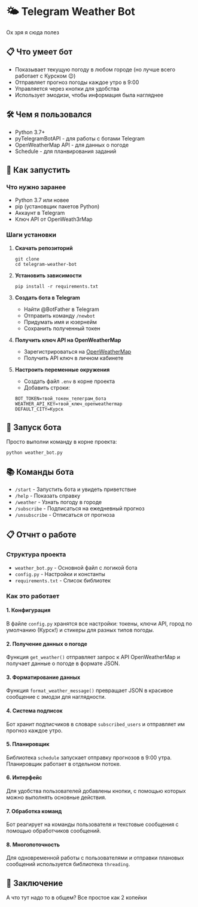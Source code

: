 # 🌤 Telegram Weather Bot

Ох зря я сюда полез

## 📋 Что умеет бот

- Показывает текущую погоду в любом городе (но лучше всего работает с Курском 😉)
- Отправляет прогноз погоды каждое утро в 9:00
- Управляется через кнопки для удобства
- Использует эмодизи, чтобы информация была нагляднее

## 🛠️ Чем я пользовался

- Python 3.7+
- pyTelegramBotAPI - для работы с ботами Telegram
- OpenWeatherMap API - для данных о погоде
- Schedule - для планвирования заданий

## 🔧 Как запустить

### Что нужно заранее

- Python 3.7 или новее
- pip (установщик пакетов Python)
- Аккаунт в Telegram
- Ключ API от OpenWeath3rMap

### Шаги установки

1. **Скачать репозиторий**
   ```
   git clone 
   cd telegram-weather-bot
   ```

2. **Установить зависимости**
   ```
   pip install -r requirements.txt
   ```

3. **Создать бота в Telegram**
   - Найти @BotFather в Telegram
   - Отправить команду `/newbot`
   - Придумать имя и юзернейм
   - Сохранить полученный токен

4. **Получить ключ API на OpenWeatherMap**
   - Зарегистрироваться на [OpenWeatherMap](https://openweathermap.org/)
   - Получить API ключ в личном кабинете

5. **Настроить переменные окружения**
   - Создать файл `.env` в корне проекта
   - Добавить строки:
   ```
   BOT_TOKEN=твой_токен_телеграм_бота
   WEATHER_API_KEY=твой_ключ_openweathermap
   DEFAULT_CITY=Курск
   ```

## 🚀 Запуск бота

Просто выполни команду в корне проекта:
```
python weather_bot.py
```

## 📚 Команды бота

- `/start` - Запустить бота и увидеть приветствие
- `/help` - Показать справку
- `/weather` - Узнать погоду в городе
- `/subscribe` - Подписаться на ежедневный прогноз
- `/unsubscribe` - Отписаться от прогноза

## 📋 Отчнт о работе

### Структура проекта
- `weather_bot.py` - Основной файл с логикой бота
- `config.py` - Настройки и константы
- `requirements.txt` - Список библиотек

### Как это работает

#### 1. Конфигурация
В файле `config.py` хранятся все настройки: токены, ключи API, город по умолчанию (Курск!) и стикеры для разных типов погоды.

#### 2. Получение данных о погоде
Функция `get_weather()` отправляет запрос к API OpenWeatherMap и получает данные о погоде в формате JSON.

#### 3. Форматирование данных
Функция `format_weather_message()` превращает JSON в красивое сообщение с эмодзи для наглядности.

#### 4. Система подписок
Бот хранит подписчиков в словаре `subscribed_users` и отправляет им прогноз каждое утро.

#### 5. Планировщик
Библиотека `schedule` запускает отправку прогнозов в 9:00 утра. Планировщик работает в отдельном потоке.

#### 6. Интерфейс
Для удобства пользователей добавлены кнопки, с помощью которых можно выполнять основные действия.

#### 7. Обработка команд
Бот реагирует на команды пользователя и текстовые сообщения с помощью обработчиков сообщений.

#### 8. Многопоточность
Для одновременной работы с пользователями и отправки плановых сообщений используется библиотека `threading`.

## 📝 Заключение
А что тут надо то в общем? Все простое как 2 копейки
